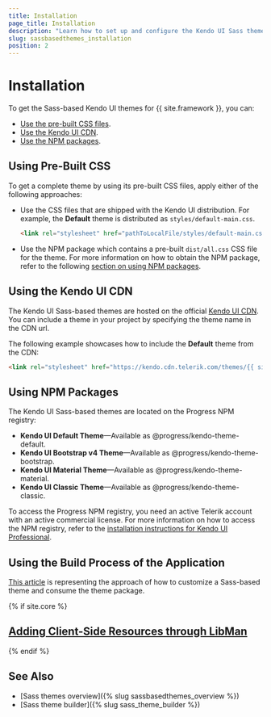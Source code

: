 ```yaml
---
title: Installation
page_title: Installation
description: "Learn how to set up and configure the Kendo UI Sass themes for {{ site.product }}."
slug: sassbasedthemes_installation
position: 2
---
```


# Installation

To get the Sass-based Kendo UI themes for {{ site.framework }}, you can:

* [Use the pre-built CSS files](#using-the-pre-built-css).
* [Use the Kendo UI CDN](#using-the-kendo-ui-cdn).
* [Use the NPM packages](#using-npm-packages).

## Using Pre-Built CSS

To get a complete theme by using its pre-built CSS files, apply either of the following approaches:

- Use the CSS files that are shipped with the Kendo UI distribution. For example, the **Default** theme is distributed as `styles/default-main.css`.

  ```html
  <link rel="stylesheet" href="pathToLocalFile/styles/default-main.css" />
  ```

- Use the NPM package which contains a pre-built `dist/all.css` CSS file for the theme. For more information on how to obtain the NPM package, refer to the following [section on using NPM packages](#using-npm-packages).

## Using the Kendo UI CDN

The Kendo UI Sass-based themes are hosted on the official [Kendo UI CDN](https://docs.telerik.com/kendo-ui/intro/installation/cdn-service). You can include a theme in your project by specifying the theme name in the CDN url.

The following example showcases how to include the **Default** theme from the CDN:

```html
<link rel="stylesheet" href="https://kendo.cdn.telerik.com/themes/{{ site.themesCdnVersion }}/default/default-main.css" />
```

## Using NPM Packages

The Kendo UI Sass-based themes are located on the Progress NPM registry:

* **Kendo UI Default Theme**&mdash;Available as @progress/kendo-theme-default.
* **Kendo UI Bootstrap v4 Theme**&mdash;Available as @progress/kendo-theme-bootstrap.
* **Kendo UI Material Theme**&mdash;Available as @progress/kendo-theme-material.
* **Kendo UI Classic Theme**&mdash;Available as @progress/kendo-theme-classic.

To access the Progress NPM registry, you need an active Telerik account with an active commercial license. For more information on how to access the NPM registry, refer to the [installation instructions for Kendo UI Professional]({https://docs.telerik.com/kendo-ui/intro/installation/npm}#kendo-ui-professional).

## Using the Build Process of the Application

[This article](https://docs.telerik.com/kendo-ui/styles-and-layout/sass-themes/customization#using-the-build-process-of-the-application) is representing the approach of how to customize a Sass-based theme and consume the theme package.

{% if site.core %}
## [Adding Client-Side Resources through LibMan](https://docs.telerik.com/aspnet-core/installation/adding-client-side-resources/using-libman#adding-client-side-resources-through-libman)

{% endif %}

## See Also

* [Sass themes overview]({% slug sassbasedthemes_overview %})
* [Sass theme builder]({% slug sass_theme_builder %})